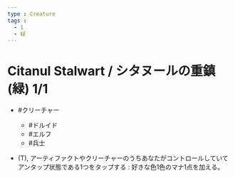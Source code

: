 ```yaml
---
type : Creature
tags : 
  - 1
  - 緑
---
```

# Citanul Stalwart / シタヌールの重鎮 (緑) 1/1

* #クリーチャー
  * #ドルイド
  * #エルフ
  * #兵士 

* (T), アーティファクトやクリーチャーのうちあなたがコントロールしていてアンタップ状態である1つをタップする : 好きな色1色のマナ1点を加える。
